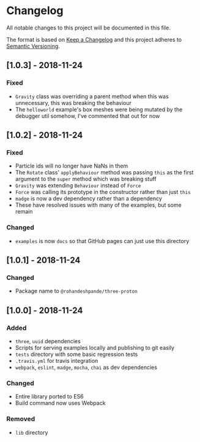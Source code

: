 # Changelog

All notable changes to this project will be documented in this file.

The format is based on [Keep a Changelog](http://keepachangelog.com/en/1.0.0/)
and this project adheres to [Semantic Versioning](http://semver.org/spec/v2.0.0.html).

## [1.0.3] - 2018-11-24

### Fixed

* `Gravity` class was overriding a parent method when this was unnecessary, this was breaking the behaviour
* The `helloworld` example's box meshes were being mutated by the debugger util somehow, I've commented that out for now

## [1.0.2] - 2018-11-24

### Fixed

* Particle ids will no longer have NaNs in them
* The `Rotate` class' `applyBehaviour` method was passing `this` as the first argument to the `super` method which was breaking stuff
* `Gravity` was extending `Behaviour` instead of `Force`
* `Force` was calling its prototype in the constructor rather than just `this`
* `madge` is now a dev dependency rather than a dependency
* These have resolved issues with many of the examples, but some remain

### Changed

* `examples` is now `docs` so that GitHub pages can just use this directory

## [1.0.1] - 2018-11-24

### Changed

* Package name to `@rohandeshpande/three-proton`

## [1.0.0] - 2018-11-24

### Added

* `three`, `uuid` dependencies
* Scripts for serving examples locally and publishing to git easily
* `tests` directory with some basic regression tests
* `.travis.yml` for travis integration
* `webpack`, `eslint`, `madge`, `mocha`, `chai` as dev dependencies

### Changed

* Entire library ported to ES6
* Build command now uses Webpack

### Removed

* `lib` directory

